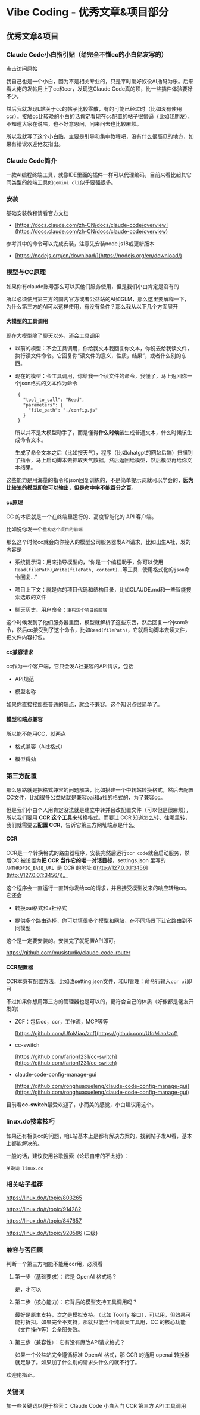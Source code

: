 # Vibe Coding - 优秀文章&项目部分

## 优秀文章&项目
### Claude Code小白指引贴（给完全不懂cc的小白佬友写的）

[点击访问原帖](https://linux.do/t/topic/1048674)



我自己也是一个小白，因为不是相关专业的，只是平时爱好奴役AI撸码为乐。后来看大佬的发帖用上了cc和ccr，发现这Claude Code真的顶，比一些插件体验要好不少。

然后我就发现L站关于cc的帖子比较零散，有的可能已经过时（比如没有使用ccr）。接触cc比较晚的小白的话肯定看现在cc配置的帖子很懵逼（比如我朋友），不知道大家在说啥，也不好意思问，问来问去也比较麻烦。

所以我就写了这个小白贴，主要是引导和集中教程吧，没有什么很高见的地方，如果有错误欢迎佬友指出。

### Claude Code简介

一款AI编程终端工具，就像IDE里面的插件一样可以代理编码，目前来看比起其它同类型的终端工具如`gemini cli`似乎要强很多。

### 安装

基础安装教程请看官方文档

* [https://docs.claude.com/zh-CN/docs/claude-code/overview](https://docs.claude.com/zh-CN/docs/claude-code/overview)

参考其中的命令可以完成安装，注意先安装node.js18或更新版本

* [https://nodejs.org/en/download/](https://nodejs.org/en/download/)

### 模型与CC原理

如果你有claude账号那么可以买他们服务使用，但是我们小白肯定是没有的

所以必须使用第三方的国内官方或者公益站的AI如GLM，那么这里要解释一下，为什么第三方的AI可以这样使用，有没有条件？那么我从以下几个方面展开

#### **大模型的工具调用**

现在大模型除了聊天以外，还会工具调用

* 以前的模型：不会工具调用，你给我文本我回复你文本，你说去给我读文件，执行读文件命令。它回复你“读文件的意义，性质，结果”，或者什么别的东西。

* 现在的模型：会工具调用，你给我一个读文件的命令，我懂了，马上返回你一个json格式的文本作为命令

  ```
   {
     "tool_to_call": "Read",
     "parameters": {
       "file_path": "./config.js"
     }
   }
  ```

  所以并不是大模型动手了，而是懂得**什么时候**该生成普通文本，什么时候该生成命令文本。

  生成了命令文本之后（比如搜天气），程序（比如chatgpt的网站后端）扫描到了指令，马上启动脚本去抓取天气数据，然后返回给模型，然后模型再给你文本结果。

这些能力是用海量的指令和json回复训练的，不是简单提示词就可以学会的，**因为比较笨的模型即使可以输出，但是命中率不能百分之百**。

#### **cc原理**

CC 的本质就是一个在终端里运行的、高度智能化的 API 客户端。

比如说你发一个`重构这个项目的前端`

那么这个时候cc就会向你接入的模型公司服务器发API请求，比如出生A社，发的内容是

* 系统提示词：用来指导模型的，“你是一个编程助手，你可以使用`Read(filePath)`,`Write(filePath, content)`…等工具…使用格式化的`json`命令回复…”

* 项目上下文：就是你的项目代码和结构目录，比如CLAUDE.md和一些智能搜索选取的文件

* 聊天历史、用户命令：`重构这个项目的前端`

这个时候发到了他们服务器里面，模型就解析了这些东西，然后回复一个json命令，然后cc接受到了这个命令，比如`Read(filePath)`，它就启动脚本去读文件，把文件内容打包。

#### **cc兼容请求**

cc作为一个客户端，它只会发A社兼容的API请求，包括

* API规范

* 模型名称

如果你直接接那些普通的端点，就会不兼容。这个知识点很简单了。

#### **模型和端点兼容**

所以能不能用CC，就两点

* 格式兼容（A社格式）

* 模型得劲

### 第三方配置

那么思路就是把格式兼容的问题解决，比如搭建一个中转站转换格式，然后去配置CC文件，比如很多公益站就是兼容oai和a社的格式的，为了兼容cc。

但是我们小白个人用肯定没法就是建立中转并且改配置文件（可以但是很麻烦），所以我们要用 **CCR 这个工具**来转换格式。而要让 CCR 知道怎么转、往哪里转，我们就需要去**配置 CCR**，告诉它第三方网址端点是什么。

#### **CCR**

CCR是一个转换格式的路由器程序，安装完然后运行`ccr code`就会启动服务，然后CC 被设置为**把 CCR 当作它的唯一对话目标**，settings.json 里写的 `ANTHROPIC_BASE_URL `是 CCR 的地址 ([http://127.0.0.1:3456](http://127.0.0.1:3456/))。

这个程序会一直运行一直转你发给cc的请求，并且接受模型发来的响应转给cc。它还会

* 转换oai格式和a社格式

* 提供多个路由选择，你可以填很多个模型和网站，在不同场景下让它路由到不同模型

这个是一定要安装的。安装完了就配置API即可。

https://github.com/musistudio/claude-code-router

#### **CCR配置器**

CCR本身有配置方法，比如改setting.json文件，和UI管理：命令行输入`ccr ui`即可

不过如果你想用第三方的管理器也是可以的，更符合自己的体质（好像都是佬友开发的）

* ZCF：包括cc，ccr，工作流，MCP等等

  [https://github.com/UfoMiao/zcf](https://github.com/UfoMiao/zcf)

* cc-switch

  [https://github.com/farion1231/cc-switch](https://github.com/farion1231/cc-switch)

* claude-code-config-manage-gui

  [https://github.com/ronghuaxueleng/claude-code-config-manage-gui](https://github.com/ronghuaxueleng/claude-code-config-manage-gui)

目前看**cc-switch**最受欢迎了，小而美的感觉，小白建议用这个。

### linux.do搜索技巧

如果还有相关cc的问题，咱L站基本上是都有解决方案的，找到帖子发AI看，基本上都能解决的。

一般的话，建议使用谷歌搜索（论坛自带的不太好）：

`关键词 linux.do`

### 相关帖子推荐

https://linux.do/t/topic/803265

https://linux.do/t/topic/914282

https://linux.do/t/topic/847657

https://linux.do/t/topic/920586 (二级)

### 兼容与否回顾

判断一个第三方咱能不能用ccr用，必须看

1. 第一步（基础要求）：它是 OpenAI 格式吗？

   是，才可以

2. 第二步（核心能力）：它背后的模型支持工具调用吗？

   最好是原生支持，次之是模拟支持。（比如 Toolify 接口），可以用，但效果可能打折扣。如果完全不支持，那就只能当个纯聊天工具用，CC 的核心功能（文件操作等）会全部失效。

3. 第三步（兼容性）：它有没有魔改API请求格式？

   如果一个公益站完全遵循标准 OpenAI 格式，那 CCR 的通用 openai 转换器就足够了。如果加了什么别的请求头什么的就不行了。

欢迎佬指正。

### 关键词

加一些关键词以便于检索： Claude Code 小白入门 CCR 第三方 API 工具调用